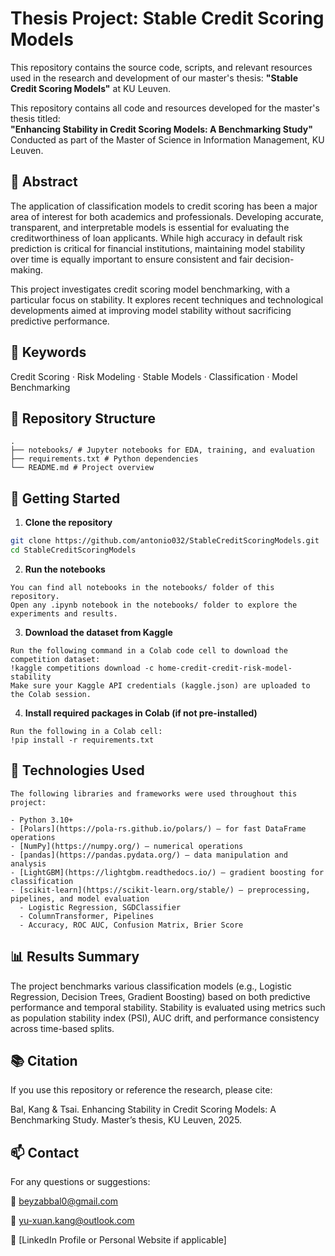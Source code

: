 # Thesis Project: Stable Credit Scoring Models
This repository contains the source code, scripts, and relevant resources used in the research and development of our master's thesis: **"Stable Credit Scoring Models"** at KU Leuven.

This repository contains all code and resources developed for the master's thesis titled:  
**"Enhancing Stability in Credit Scoring Models: A Benchmarking Study"**  
Conducted as part of the Master of Science in Information Management, KU Leuven.

## 📄 Abstract
The application of classification models to credit scoring has been a major area of interest for both academics and professionals. Developing accurate, transparent, and interpretable models is essential for evaluating the creditworthiness of loan applicants. While high accuracy in default risk prediction is critical for financial institutions, maintaining model stability over time is equally important to ensure consistent and fair decision-making.

This project investigates credit scoring model benchmarking, with a particular focus on stability. It explores recent techniques and technological developments aimed at improving model stability without sacrificing predictive performance.

## 🔑 Keywords

Credit Scoring · Risk Modeling · Stable Models · Classification · Model Benchmarking

## 📁 Repository Structure
```
.
├── notebooks/ # Jupyter notebooks for EDA, training, and evaluation
├── requirements.txt # Python dependencies
└── README.md # Project overview
```

## 🚀 Getting Started

1. **Clone the repository**
```bash
git clone https://github.com/antonio032/StableCreditScoringModels.git
cd StableCreditScoringModels
```

2. **Run the notebooks**
```
You can find all notebooks in the notebooks/ folder of this repository.
Open any .ipynb notebook in the notebooks/ folder to explore the experiments and results.
```

3. **Download the dataset from Kaggle**
```
Run the following command in a Colab code cell to download the competition dataset:
!kaggle competitions download -c home-credit-credit-risk-model-stability
Make sure your Kaggle API credentials (kaggle.json) are uploaded to the Colab session.
```

4. **Install required packages in Colab (if not pre-installed)**
```
Run the following in a Colab cell:
!pip install -r requirements.txt
```

## 🧠 Technologies Used
```
The following libraries and frameworks were used throughout this project:

- Python 3.10+
- [Polars](https://pola-rs.github.io/polars/) – for fast DataFrame operations
- [NumPy](https://numpy.org/) – numerical operations
- [pandas](https://pandas.pydata.org/) – data manipulation and analysis
- [LightGBM](https://lightgbm.readthedocs.io/) – gradient boosting for classification
- [scikit-learn](https://scikit-learn.org/stable/) – preprocessing, pipelines, and model evaluation
  - Logistic Regression, SGDClassifier
  - ColumnTransformer, Pipelines
  - Accuracy, ROC AUC, Confusion Matrix, Brier Score
```

## 📊 Results Summary
The project benchmarks various classification models (e.g., Logistic Regression, Decision Trees, Gradient Boosting) based on both predictive performance and temporal stability. Stability is evaluated using metrics such as population stability index (PSI), AUC drift, and performance consistency across time-based splits.

## 📚 Citation
If you use this repository or reference the research, please cite:

Bal, Kang & Tsai. Enhancing Stability in Credit Scoring Models: A Benchmarking Study. Master’s thesis, KU Leuven, 2025.


## 📫 Contact
For any questions or suggestions:

📧 beyzabbal0@gmail.com

📧 yu-xuan.kang@outlook.com

🔗 [LinkedIn Profile or Personal Website if applicable]
